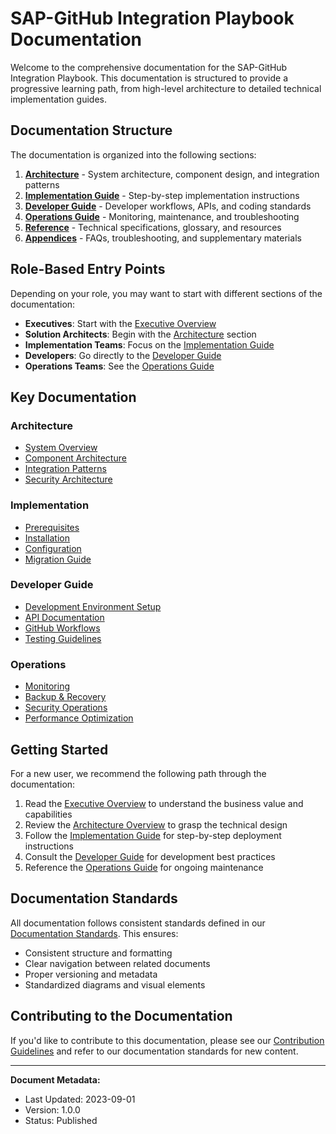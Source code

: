 # SAP-GitHub Integration Playbook Documentation

Welcome to the comprehensive documentation for the SAP-GitHub Integration Playbook. This documentation is structured to provide a progressive learning path, from high-level architecture to detailed technical implementation guides.

## Documentation Structure

The documentation is organized into the following sections:

1. **[Architecture](./1-architecture/README.md)** - System architecture, component design, and integration patterns
2. **[Implementation Guide](./2-implementation-guide/README.md)** - Step-by-step implementation instructions
3. **[Developer Guide](./3-developer-guide/README.md)** - Developer workflows, APIs, and coding standards
4. **[Operations Guide](./4-operations-guide/README.md)** - Monitoring, maintenance, and troubleshooting
5. **[Reference](./5-reference/README.md)** - Technical specifications, glossary, and resources
6. **[Appendices](./6-appendices/README.md)** - FAQs, troubleshooting, and supplementary materials

## Role-Based Entry Points

Depending on your role, you may want to start with different sections of the documentation:

- **Executives**: Start with the [Executive Overview](../EXECUTIVE-OVERVIEW.md)
- **Solution Architects**: Begin with the [Architecture](./1-architecture/README.md) section
- **Implementation Teams**: Focus on the [Implementation Guide](./2-implementation-guide/README.md)
- **Developers**: Go directly to the [Developer Guide](./3-developer-guide/README.md)
- **Operations Teams**: See the [Operations Guide](./4-operations-guide/README.md)

## Key Documentation

### Architecture
- [System Overview](./1-architecture/system-overview.md)
- [Component Architecture](./1-architecture/component-architecture.md)
- [Integration Patterns](./1-architecture/integration-patterns.md)
- [Security Architecture](./1-architecture/security-architecture.md)

### Implementation
- [Prerequisites](./2-implementation-guide/prerequisites.md)
- [Installation](./2-implementation-guide/installation.md)
- [Configuration](./2-implementation-guide/configuration.md)
- [Migration Guide](./2-implementation-guide/migration-guide.md)

### Developer Guide
- [Development Environment Setup](./3-developer-guide/dev-environment-setup.md)
- [API Documentation](./3-developer-guide/api-documentation.md)
- [GitHub Workflows](./3-developer-guide/github-workflows.md)
- [Testing Guidelines](./3-developer-guide/testing-guidelines.md)

### Operations
- [Monitoring](./4-operations-guide/monitoring.md)
- [Backup & Recovery](./4-operations-guide/backup-recovery.md)
- [Security Operations](./4-operations-guide/security-operations.md)
- [Performance Optimization](./4-operations-guide/performance-optimization.md)

## Getting Started

For a new user, we recommend the following path through the documentation:

1. Read the [Executive Overview](../EXECUTIVE-OVERVIEW.md) to understand the business value and capabilities
2. Review the [Architecture Overview](./1-architecture/README.md) to grasp the technical design
3. Follow the [Implementation Guide](./2-implementation-guide/README.md) for step-by-step deployment instructions
4. Consult the [Developer Guide](./3-developer-guide/README.md) for development best practices
5. Reference the [Operations Guide](./4-operations-guide/README.md) for ongoing maintenance

## Documentation Standards

All documentation follows consistent standards defined in our [Documentation Standards](./documentation-standards.md). This ensures:

- Consistent structure and formatting
- Clear navigation between related documents
- Proper versioning and metadata
- Standardized diagrams and visual elements

## Contributing to the Documentation

If you'd like to contribute to this documentation, please see our [Contribution Guidelines](../CONTRIBUTING.md) and refer to our documentation standards for new content.

---

**Document Metadata:**
- Last Updated: 2023-09-01
- Version: 1.0.0
- Status: Published
